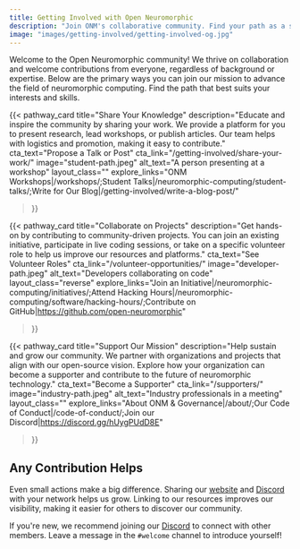 ```yaml
---
title: Getting Involved with Open Neuromorphic
description: "Join ONM's collaborative community. Find your path as a student, practitioner, or industry expert to contribute to open-source neuromorphic computing."
image: "images/getting-involved/getting-involved-og.jpg" 
---
```


Welcome to the Open Neuromorphic community! We thrive on collaboration and welcome contributions from everyone, regardless of background or expertise. Below are the primary ways you can join our mission to advance the field of neuromorphic computing. Find the path that best suits your interests and skills.

{{< pathway_card
title="Share Your Knowledge"
description="Educate and inspire the community by sharing your work. We provide a platform for you to present research, lead workshops, or publish articles. Our team helps with logistics and promotion, making it easy to contribute."
cta_text="Propose a Talk or Post"
cta_link="/getting-involved/share-your-work/"
image="student-path.jpeg"
alt_text="A person presenting at a workshop"
layout_class=""
explore_links="ONM Workshops|/workshops/;Student Talks|/neuromorphic-computing/student-talks/;Write for Our Blog|/getting-involved/write-a-blog-post/"
>}}

{{< pathway_card
title="Collaborate on Projects"
description="Get hands-on by contributing to community-driven projects. You can join an existing initiative, participate in live coding sessions, or take on a specific volunteer role to help us improve our resources and platforms."
cta_text="See Volunteer Roles"
cta_link="/volunteer-opportunities/"
image="developer-path.jpeg"
alt_text="Developers collaborating on code"
layout_class="reverse"
explore_links="Join an Initiative|/neuromorphic-computing/initiatives/;Attend Hacking Hours|/neuromorphic-computing/software/hacking-hours/;Contribute on GitHub|https://github.com/open-neuromorphic"
>}}

{{< pathway_card
title="Support Our Mission"
description="Help sustain and grow our community. We partner with organizations and projects that align with our open-source vision. Explore how your organization can become a supporter and contribute to the future of neuromorphic technology."
cta_text="Become a Supporter"
cta_link="/supporters/"
image="industry-path.jpeg"
alt_text="Industry professionals in a meeting"
layout_class=""
explore_links="About ONM & Governance|/about/;Our Code of Conduct|/code-of-conduct/;Join our Discord|https://discord.gg/hUygPUdD8E"
>}}

## Any Contribution Helps

Even small actions make a big difference. Sharing our [website](/) and [Discord](https://discord.gg/hUygPUdD8E) with your network helps us grow. Linking to our resources improves our visibility, making it easier for others to discover our community.

If you're new, we recommend joining our [Discord](https://discord.gg/hUygPUdD8E) to connect with other members. Leave a message in the `#welcome` channel to introduce yourself!
